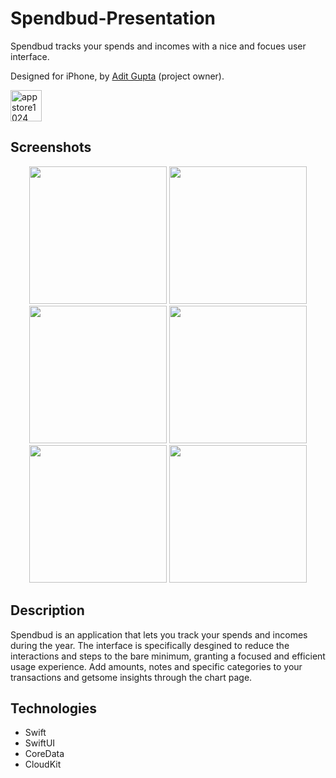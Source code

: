 # Spendbud-Presentation
Spendbud tracks your spends and incomes with a nice and focues user interface.

Designed for iPhone, by [Adit Gupta](https://aditsgupta.com) (project owner).

<img height="50" alt="appstore1024" src="https://user-images.githubusercontent.com/55358113/198006048-53fcc785-edbe-497f-919f-5aef0e29c77a.png">

## Screenshots
<p align="center">
<img width=220 src="https://user-images.githubusercontent.com/55358113/198007151-7ec24f0b-6f72-47c8-bfd0-b3a4faddf163.PNG" /> <img width=220 src="https://user-images.githubusercontent.com/55358113/198007141-daaa6944-9b30-47be-9ecd-793acbe9614a.PNG" /> <img width=220 src="https://user-images.githubusercontent.com/55358113/198007130-94425246-5e54-4fb6-97db-cdbdc71d0c70.PNG" /> <img width=220 src="https://user-images.githubusercontent.com/55358113/198007127-8ed635c3-014d-4231-aa2d-8f7bc8fa2668.PNG" /> <img width=220 src="https://user-images.githubusercontent.com/55358113/198007114-2ab278af-92c3-441c-b388-ce26213b7623.PNG" /> <img width=220 src="https://user-images.githubusercontent.com/55358113/198007109-772f6a37-e58a-43df-8bd1-ce2d274203cc.PNG" />
</p>

## Description
Spendbud is an application that lets you track your spends and incomes during the year. The interface is specifically desgined to reduce the interactions and steps to the bare minimum, granting a focused and efficient usage experience. Add amounts, notes and specific categories to your transactions and getsome insights through the chart page.

## Technologies
- Swift
- SwiftUI
- CoreData
- CloudKit
